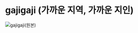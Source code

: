 # gajigaji (가까운 지역, 가까운 지인)
![gajigaji(원본)](https://github.com/user-attachments/assets/40dba062-7587-4a77-ab81-06a7351b4d3c)
